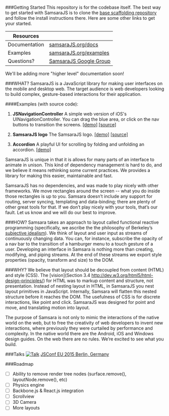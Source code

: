 ###Getting Started
This repository is for the codebase itself. The best way to get started with SamsaraJS is to
clone the [base scaffolding repository](https://github.com/dmvaldman/samsara-base) and follow the
install instructions there. Here are some other links to get your started.

| Resources      ||
| -------------- | ------------- |
| Documentation  | [samsaraJS.org/docs](http://www.samsaraJS.org/docs)  |
| Examples       | [samsaraJS.org/examples](http://www.samsaraJS.org/examples)  |
| Questions?     | [SamsaraJS Google Group](https://groups.google.com/forum/#!forum/samsarajs) |

We'll be adding more "higher level" documentation soon!

###WHAT?
SamsaraJS is a JavaScript library for making user interfaces on the mobile and desktop web. 
The target audience is web developers looking to build complex, gesture-based interactions 
for their application.

####Examples (with source code):

1. **JSNavigationController**
A simple web version of iOS's UINavigationController. You can drag the blue area, or click on the
nav buttons to transition the screens.
[[demo]](http://samsara-navigation-controller.s3-website-us-west-2.amazonaws.com)
[[source]](https://github.com/dmvaldman/JSNavigationController)

2. **SamsaraJS logo**
The SamsaraJS logo.
[[demo]](http://samsara-logo.s3-website.eu-central-1.amazonaws.com)
[[source]](https://github.com/dmvaldman/samsara-base)

3. **Accordion**
A playful UI for scrolling by folding and unfolding an accordion.
[[demo]](http://samsara-accordion.s3-website.eu-central-1.amazonaws.com)
 
SamsaraJS is unique in that it is allows for many parts of an interface to animate in unison. 
This kind of dependency management is hard to do, and we believe it means rethinking some 
current practices. We provides a library for making this easier, maintainable and fast.
 
SamsaraJS has no dependencies, and was made to play nicely with other frameworks. We move rectangles 
around the screen -- what you do inside those rectangles is up to you. Samsara doesn’t include any 
support for routing, server syncing, templating and data-binding; there are plenty of other great tools 
for that. If we don’t play nicely with your tools, that’s our fault. Let us know and we will do our 
best to improve.
 
###HOW?
Samsara takes an approach to layout called functional reactive programming (specifically, we ascribe 
the the philosophy of Berkeley’s [subjective idealism](https://gist.github.com/dmvaldman/f957dd9a8ed3f6edf35d)). 
We think of layout and user input as streams of continuously changing data. You can, for instance, 
subscribe the opacity of a nav bar to the transition of a hamburger menu to a touch gesture of a user. 
Developing an interface in Samsara is nothing more than creating, modifying, and piping streams. At the 
end of these streams we export style properties (opacity, transform and size) to the DOM.
 
###WHY?
We believe that layout should be decoupled from content (HTML) and style (CSS). The [vision](Section 3.4 http://dev.w3.org/html5/html-design-principles/)
for HTML was to markup content and structure, not presentation. Instead of nesting layout in HTML, 
in SamsaraJS you nest layout primitives in JavaScript. Internally, Samsara will flatten this nested 
structure before it reaches the DOM. The usefulness of CSS is for discrete interactions, 
like point and click. SamsaraJS was designed for point and move, and translating motion into layout.
 
The purpose of Samsara is not only to mimic the interactions of the native world on the web, 
but to free the creativity of web developers to invent new interactions, where previously they were 
curtailed by performance and complexity. In the native world there are the Android, iOS and Windows 
design guides. On the web there are no rules. We’re excited to see what you build.

###Talks
[![Talk](http://i.imgur.com/tGbmVk4.png)](https://www.youtube.com/watch?v=biJXpv-6XVY)
[JSConf EU 2015 Berlin, Germany](https://www.youtube.com/watch?v=biJXpv-6XVY)

###Roadmap
- [ ] Ability to remove render tree nodes (surface.remove(), layoutNode.remove(), etc)
- [ ] Physics engine
- [ ] Backbone.js & React.js integration
- [ ] Scrollview
- [ ] 3D Camera
- [ ] More layouts

